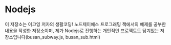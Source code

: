 # Nodejs
이 저장소는 이고잉 저자의 생활코딩! 노드제이에스 프로그래밍 책에서의 예제를 공부한 내용을 작성한 저장소이며, 
제가 Nodejs로 진행하는 개인적인 프로젝트도 담겨있는 저장소입니다(busan_subway.js, busan_sub.html)
